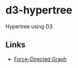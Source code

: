 d3-hypertree
============

Hypertree using D3

## Links

- [Force-Directed Graph](http://bl.ocks.org/mbostock/4062045)

